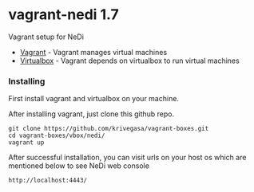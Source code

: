 # vagrant-nedi 1.7
Vagrant setup for NeDi

* [Vagrant](https://www.vagrantup.com/intro/getting-started/install.html) - Vagrant manages virtual machines 
* [Virtualbox](https://www.virtualbox.org/wiki/Linux_Downloads) - Vagrant depends on virtualbox to run virtual machines 

### Installing

First install vagrant and virtualbox on your machine. 

After installing vagrant, just clone this github repo.

```
git clone https://github.com/krivegasa/vagrant-boxes.git
cd vagrant-boxes/vbox/nedi/
vagrant up
```

After successful installation, you can visit urls on your host os which are mentioned below to see NeDi web console

```
http://localhost:4443/

```

